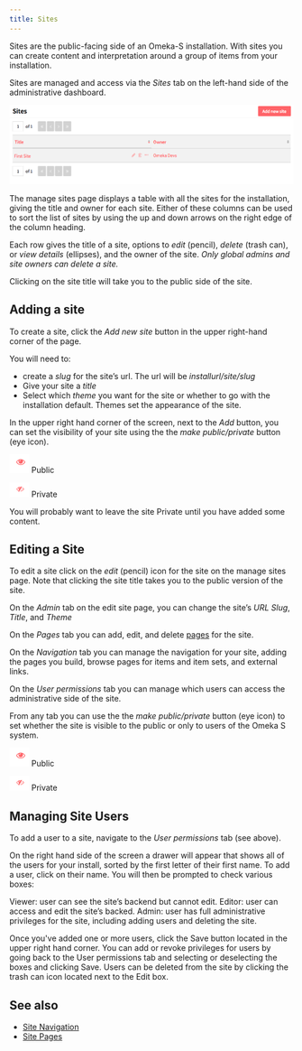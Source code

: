```yaml
---
title: Sites
---
```


Sites are the public-facing side of an Omeka-S installation. With sites you can create content and interpretation around a group of items from your installation. 

Sites are managed and access via the *Sites* tab on the left-hand side of the administrative dashboard. 

![Manage sites view showing Add New button and table of sites with one site](../sites/sitesfiles/site-admin.png)

The manage sites page displays a table with all the sites for the installation, giving the title and owner for each site. Either of these columns can be used to sort the list of sites by using the up and down arrows on the right edge of the column heading.

Each row gives the title of a site, options to *edit* (pencil), *delete* (trash can), or *view details* (ellipses), and the owner of the site. *Only global admins and site owners can delete a site.*

Clicking on the site title will take you to the public side of the site. 

## Adding a site
To create a site, click the *Add new site* button in the upper right-hand corner of the page. 

You will need to:
* create a *slug* for the site’s url. The url will be *installurl/site/slug*
* Give your site a *title*
* Select which *theme* you want for the site or whether to go with the installation default. Themes set the appearance of the site.

In the upper right hand corner of the screen, next to the *Add* button, you can set the visibility of your site using the the *make public/private* button (eye icon).

![make public button showing an eye icon](../content/contentfiles/item_public.png) Public 

![make private button showing an eye icon with a diagonal slash through it](../content/contentfiles/item_private.png)  Private

You will probably want to leave the site Private until you have added some content.

## Editing a Site
To edit a site click on the *edit* (pencil) icon for the site on the manage sites page. Note that clicking the site title takes you to the public version of the site.

On the *Admin* tab on the edit site page, you can change the site’s *URL Slug*, *Title*, and *Theme*

On the *Pages* tab you can add, edit, and delete [pages](../sites/pages.md) for the site.

On the *Navigation* tab you can manage the navigation for your site, adding the pages you build, browse pages for items and item sets, and external links.

On the *User permissions* tab you can manage which users can access the administrative side of the site. 

From any tab you can use the the *make public/private* button (eye icon) to set whether the site is visible to the public or only to users of the Omeka S system. 

![make public button showing an eye icon](../content/contentfiles/item_public.png) Public 

![make private button showing an eye icon with a diagonal slash through it](../content/contentfiles/item_private.png)  Private


## Managing Site Users
To add a user to a site, navigate to the *User permissions* tab (see above).

On the right hand side of the screen a drawer will appear that shows all of the users for your install, sorted by the first letter of their first name. To add a user, click on their name. You will then be prompted to check various boxes:

Viewer: user can see the site’s backend but cannot edit.
Editor: user can access and edit the site’s backed.
Admin: user has full administrative privileges for the site, including adding users and deleting the site.

Once you've added one or more users, click the Save button located in the upper right hand corner. You can add or revoke privileges for users by going back to the User permissions tab and selecting or deselecting the boxes and clicking Save. Users can be deleted from the site by clicking the trash can icon located next to the Edit box.

## See also
- [Site Navigation](../sites/site_navigation.md)
- [Site Pages](../sites/site_pages.md)